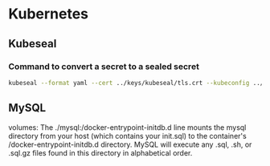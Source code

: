 # Kubernetes

## Kubeseal

### Command to convert a secret to a sealed secret

```bash
kubeseal --format yaml --cert ../keys/kubeseal/tls.crt --kubeconfig ../kube/config < regular-secret.yaml > sealed-secret.yaml
```

## MySQL

volumes: The ./mysql:/docker-entrypoint-initdb.d line mounts the mysql directory from your host
 (which contains your init.sql) to the container's /docker-entrypoint-initdb.d directory. MySQL
 will execute any .sql, .sh, or .sql.gz files found in this directory in alphabetical order.
